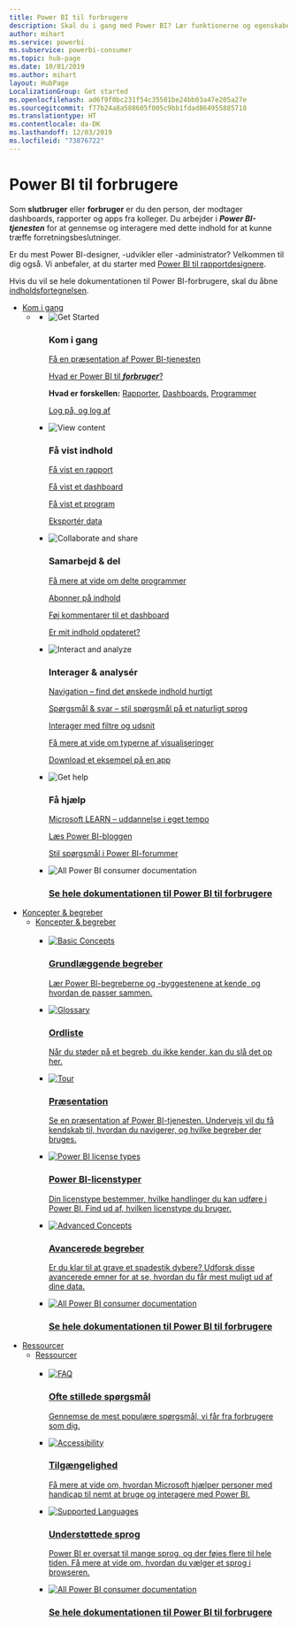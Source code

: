 ```yaml
---
title: Power BI til forbrugere
description: Skal du i gang med Power BI? Lær funktionerne og egenskaberne for Power BI-tjenesten at kende, og se, hvad du kan bruge dem til som forbruger eller slutbruger af Power BI.
author: mihart
ms.service: powerbi
ms.subservice: powerbi-consumer
ms.topic: hub-page
ms.date: 10/01/2019
ms.author: mihart
layout: HubPage
LocalizationGroup: Get started
ms.openlocfilehash: ad6f9f0bc231f54c35501be24bb03a47e205a27e
ms.sourcegitcommit: f77b24a8a588605f005c9bb1fdad864955885718
ms.translationtype: HT
ms.contentlocale: da-DK
ms.lasthandoff: 12/03/2019
ms.locfileid: "73876722"
---
```

<div id="main" class="v2">
      <div class="container">
            <h1 class="">Power BI til forbrugere</h1>
            <p>Som <b>slutbruger</b> eller <b>forbruger</b> er du den person, der modtager dashboards, rapporter og apps fra kolleger. Du arbejder i <b><i>Power BI-tjenesten</i></b> for at gennemse og interagere med dette indhold for at kunne træffe forretningsbeslutninger.</p>
            <p>Er du mest Power BI-designer, -udvikler eller -administrator? Velkommen til dig også. Vi anbefaler, at du starter med <a href="../power-bi-creator-landing.md">Power BI til rapportdesignere</a>.</p>
            <p>Hvis du vil se hele dokumentationen til Power BI-forbrugere, skal du åbne <a href="end-user-consumer.md">indholdsfortegnelsen</a>.</p>
            <ul class="pivots">
            <li>
                <a href="#get-started" data-linktype="self-bookmark">Kom i gang</a>
                <ul id="get-started" class="cardsF">
                    <li>
                        <a data-default="true" href="#getstarted" data-linktype="self-bookmark"></a>
                        <ul id="getstarted" class="cardsF">
                            <li>
                                <div class="cardSize">
                                    <div class="cardPadding">
                                        <div class="card">
                                            <div class="cardImageOuter">
                                                <div class="cardImage">
                                                    <img alt="Get Started" src="media/end-user-consumer/get-started.svg" data-linktype="relative-path">
                                                </div>
                                            </div>
                                            <div class="cardText">
                                                <h3>Kom i gang</h3>
                                                <p><a href="/power-bi/consumer/end-user-reading-view" data-linktype="absolute-path">Få en præsentation af Power BI-tjenesten</a></p>
                                                <p><a href="/power-bi/consumer/end-user-consumer" data-linktype="absolute-path">Hvad er Power BI til <b><i>forbruger</i></b>?</a></p>
                                                <p><b>Hvad er forskellen:</b> <a href="/power-bi/consumer/end-user-reports" data-linktype="absolute-path">Rapporter</a>, <a href="/power-bi/consumer/end-user-dashboards" data-linktype="absolute-path">Dashboards</a>, <a href="/power-bi/consumer/end-user-apps" data-linktype="absolute-path">Programmer</a></p>
                                                <p><a href="/power-bi/consumer/end-user-sign-in" data-linktype="absolute-path">Log på, og log af</a></p>
                                            </div>
                                        </div>
                                    </div>
                                </div>
                            </li>
                            <li>
                                <div class="cardSize">
                                    <div class="cardPadding">
                                        <div class="card">
                                            <div class="cardImageOuter">
                                                <div class="cardImage">
                                                    <img alt="View content" src="media/end-user-consumer/view-content.svg" data-linktype="relative-path">
                                                </div>
                                            </div>
                                            <div class="cardText">
                                                <h3>Få vist indhold</h3>
                                                <p><a href="/power-bi/consumer/end-user-report-open" data-linktype="absolute-path">Få vist en rapport</a></p>
                                                <p><a href="/power-bi/consumer/end-user-dashboard-open" data-linktype="absolute-path">Få vist et dashboard</a></p>
                                                <p><a href="/power-bi/consumer/end-user-app-view" data-linktype="absolute-path">Få vist et program</a></p>
                                                <p><a href="/power-bi/consumer/end-user-export" data-linktype="absolute-path">Eksportér data</a>
                                            </div>
                                        </div>
                                    </div>
                                </div>
                            </li>
                            <li>
                                <div class="cardSize">
                                    <div class="cardPadding">
                                        <div class="card">
                                            <div class="cardImageOuter">
                                                <div class="cardImage">
                                                    <img alt="Collaborate and share" src="media/end-user-consumer/collaborate-share.svg" data-linktype="relative-path">
                                                </div>
                                            </div>
                                            <div class="cardText">
                                                <h3>Samarbejd &amp; del</h3>
                                                <p><a href="/power-bi/consumer/end-user-apps" data-linktype="absolute-path">Få mere at vide om delte programmer</a></p>
                                                <p><a href="/power-bi/consumer/end-user-subscribe" data-linktype="absolute-path">Abonner på indhold</a></p>
                                                <p><a href="/power-bi/consumer/end-user-comment" data-linktype="absolute-path">Føj kommentarer til et dashboard</a></p>
                                                <p><a href="/power-bi/consumer/end-user-fresh" data-linktype="absolute-path">Er mit indhold opdateret?</a></p>
                                            </div>
                                        </div>
                                    </div>
                                </div>
                            </li>
                            <li>
                                <div class="cardSize">
                                    <div class="cardPadding">
                                        <div class="card">
                                            <div class="cardImageOuter">
                                                <div class="cardImage">
                                                    <img alt="Interact and analyze" src="media/end-user-consumer/interact-analyze.svg" data-linktype="relative-path">
                                                </div>
                                            </div>
                                            <div class="cardText">
                                                <h3>Interager &amp; analysér</h3>
                                                <p><a href="/power-bi/consumer/end-user-experience" data-linktype="absolute-path">Navigation – find det ønskede indhold hurtigt</a></p>
                                                <p><a href="/power-bi/consumer/end-user-q-and-a" data-linktype="absolute-path">Spørgsmål &amp; svar – stil spørgsmål på et naturligt sprog</a></p>
                                                <p><a href="/power-bi/consumer/end-user-report-filter" data-linktype="absolute-path">Interager med filtre og udsnit</a></p>
                                                <p><a href="/power-bi/consumer/end-user-visual-type" data-linktype="absolute-path">Få mere at vide om typerne af visualiseringer</a></p>
                                                <p><a href="/power-bi/consumer/end-user-app-marketing" data-linktype="absolute-path">Download et eksempel på en app</a></p>
                                            </div>
                                        </div>
                                    </div>
                                </div>
                            </li>
                            <li>
                                <div class="cardSize">
                                    <div class="cardPadding">
                                        <div class="card">
                                            <div class="cardImageOuter">
                                                <div class="cardImage">
                                                    <img alt="Get help" src="media/end-user-consumer/get-help.svg" data-linktype="relative-path">
                                                </div>
                                            </div>
                                            <div class="cardText">
                                                <h3>Få hjælp</h3>
                                            <p><a href="https://docs.microsoft.com/learn/paths/consume-data-with-power-bi/" data-linktype="absolute-path">Microsoft LEARN – uddannelse i eget tempo</a></p>
                                                <p><a href="https://powerbi.microsoft.com/blog/" data-linktype="absolute-path">Læs Power BI-bloggen</a></p>
                                                <p><a href="https://community.powerbi.com/" data-linktype="absolute-path">Stil spørgsmål i Power BI-forummer</a></p>
                                            </div>
                                        </div>
                                    </div>
                                </div>
                            </li>
                            <li>
                                <div class="cardSize">
                                    <div class="cardPadding">
                                        <div class="card">
                                            <div class="cardImageOuter">
                                                <div class="cardImage">
                                                    <img alt="All Power BI consumer documentation" src="media/end-user-consumer/see-all.svg" data-linktype="relative-path">
                                                </div>
                                            </div>
                                            <div class="cardText">
                                                <a href="end-user-consumer.md" data-linktype="absolute-path">
                                                <h3>Se hele dokumentationen til Power BI til forbrugere</h3></a>
                                            </div>
                                        </div>
                                    </div>
                                </div>
                            </li>
                        </ul>
                    </li>
                </ul>
            </li>
            <li>
                <a href="#concepts-terminology" data-linktype="self-bookmark"> Koncepter &amp; begreber</a>
                <ul id="concepts-terminology">
                    <li>
                        <a href="#conceptsterminology" data-linktype="self-bookmark"> Koncepter &amp; begreber</a>
                        <ul id="conceptsterminology" class="cardsC">
                            <br>
                            <li>
                                <a href="/power-bi/consumer/End-user-basic-concepts" data-linktype="absolute-path">
                                    <div class="cardSize">
                                        <div class="cardPadding">
                                            <div class="card">
                                                <div class="cardImageOuter">
                                                    <div class="cardImage bgdAccent1">
                                                        <img src="media/end-user-consumer/basic-concepts.svg" alt="Basic Concepts" data-linktype="relative-path">
                                                    </div>
                                                </div>
                                                <div class="cardText">
                                                    <h3>Grundlæggende begreber</h3>
                                                    <p>Lær Power BI-begreberne og -byggestenene at kende, og hvordan de passer sammen.</p>
                                                </div>
                                            </div>
                                        </div>
                                    </div>
                                </a>
                            </li>
                            <li>
                                <a href="/power-bi/consumer/End-user-glossary" data-linktype="absolute-path">
                                    <div class="cardSize">
                                        <div class="cardPadding">
                                            <div class="card">
                                                <div class="cardImageOuter">
                                                    <div class="cardImage bgdAccent1">
                                                        <img src="media/end-user-consumer/glossary.svg" alt="Glossary" data-linktype="relative-path">
                                                    </div>
                                                </div>
                                                <div class="cardText">
                                                    <h3>Ordliste</h3>
                                                    <p>Når du støder på et begreb, du ikke kender, kan du slå det op her.</p>
                                                </div>
                                            </div>
                                        </div>
                                    </div>
                                </a>
                            </li>
                            <li>
                                <a href="/power-bi/consumer/end-user-experience" data-linktype="absolute-path">
                                    <div class="cardSize">
                                        <div class="cardPadding">
                                            <div class="card">
                                                <div class="cardImageOuter">
                                                    <div class="cardImage bgdAccent1">
                                                        <img src="media/end-user-consumer/tour.svg" alt="Tour" data-linktype="relative-path">
                                                    </div>
                                                </div>
                                                <div class="cardText">
                                                    <h3>Præsentation</h3>
                                                    <p>Se en præsentation af Power BI-tjenesten. Undervejs vil du få kendskab til, hvordan du navigerer, og hvilke begreber der bruges.</p>
                                                </div>
                                            </div>
                                        </div>
                                    </div>
                                </a>
                            </li>
                            <li>
                                <a href="/power-bi/service-admin-licensing-organization" data-linktype="absolute-path">
                                    <div class="cardSize">
                                        <div class="cardPadding">
                                            <div class="card">
                                                <div class="cardImageOuter">
                                                    <div class="cardImage bgdAccent1">
                                                        <img src="media/end-user-consumer/power-bi-license-types.svg" alt="Power BI license types" data-linktype="relative-path">
                                                    </div>
                                                </div>
                                                <div class="cardText">
                                                    <h3>Power BI-licenstyper</h3>
                                                    <p>Din licenstype bestemmer, hvilke handlinger du kan udføre i Power BI. Find ud af, hvilken licenstype du bruger.</p>
                                                </div>
                                            </div>
                                        </div>
                                    </div>
                                </a>
                            </li>
                            <li>
                                <a href="/power-bi/consumer/end-user-featured" data-linktype="absolute-path">
                                    <div class="cardSize">
                                        <div class="cardPadding">
                                            <div class="card">
                                                <div class="cardImageOuter">
                                                    <div class="cardImage bgdAccent1">
                                                        <img src="media/end-user-consumer/advanced-concepts.svg" alt="Advanced Concepts" data-linktype="relative-path">
                                                    </div>
                                                </div>
                                                <div class="cardText">
                                                    <h3>Avancerede begreber</h3>
                                                    <p>Er du klar til at grave et spadestik dybere? Udforsk disse avancerede emner for at se, hvordan du får mest muligt ud af dine data. </p>
                                                </div>
                                            </div>
                                        </div>
                                    </div>
                                </a>
                            </li>
                            <li>
                                <a href="end-user-consumer.md" data-linktype="absolute-path">
                                    <div class="cardSize">
                                        <div class="cardPadding">
                                            <div class="card">
                                                <div class="cardImageOuter">
                                                    <div class="cardImage bgdAccent1">
                                                        <img src="media/end-user-consumer/See_All_400x140.svg" alt="All Power BI consumer documentation" data-linktype="relative-path">
                                                    </div>
                                                </div>
                                                <div class="cardText">
                                                    <h3>Se hele dokumentationen til Power BI til forbrugere</h3>
                                                </div>
                                            </div>
                                        </div>
                                    </div>
                                </a>
                            </li>
                        </ul>
                    </li>
                </ul>
            </li>
            <li>
                <a href="#resources" data-linktype="self-bookmark">Ressourcer</a>
                <ul id="resources">
                    <li>
                        <a href="#resources" data-linktype="self-bookmark">Ressourcer</a>
                        <ul id="resources" class="cardsC">
                            <br>
                            <li>
                                <a href="/power-bi/consumer/end-user-faq" data-linktype="absolute-path">
                                    <div class="cardSize">
                                        <div class="cardPadding">
                                            <div class="card">
                                                <div class="cardImageOuter">
                                                    <div class="cardImage bgdAccent1">
                                                        <img src="media/end-user-consumer/faq.svg" alt="FAQ" data-linktype="relative-path">
                                                    </div>
                                                </div>
                                                <div class="cardText">
                                                    <h3>Ofte stillede spørgsmål</h3>
                                                    <p>Gennemse de mest populære spørgsmål, vi får fra forbrugere som dig.</p>
                                                </div>
                                            </div>
                                        </div>
                                    </div>
                                </a>
                            </li>
                            <li>
                                <a href="/power-bi/desktop-accessibility" data-linktype="absolute-path">
                                    <div class="cardSize">
                                        <div class="cardPadding">
                                            <div class="card">
                                                <div class="cardImageOuter">
                                                    <div class="cardImage bgdAccent1">
                                                        <img src="media/end-user-consumer/accessibility.svg" alt="Accessibility" data-linktype="relative-path">
                                                    </div>
                                                </div>
                                                <div class="cardText">
                                                    <h3>Tilgængelighed</h3>
                                                    <p>Få mere at vide om, hvordan Microsoft hjælper personer med handicap til nemt at bruge og interagere med Power BI. </p>
                                                </div>
                                            </div>
                                        </div>
                                    </div>
                                </a>
                            </li>
                            <li>
                                <a href="/power-bi/supported-languages-countries-regions" data-linktype="absolute-path">
                                    <div class="cardSize">
                                        <div class="cardPadding">
                                            <div class="card">
                                                <div class="cardImageOuter">
                                                    <div class="cardImage bgdAccent1">
                                                        <img src="media/end-user-consumer/supported-languages.svg" alt="Supported Languages" data-linktype="relative-path">
                                                    </div>
                                                </div>
                                                <div class="cardText">
                                                    <h3>Understøttede sprog</h3>
                                                    <p>Power BI er oversat til mange sprog, og der føjes flere til hele tiden. Få mere at vide om, hvordan du vælger et sprog i browseren. </p>
                                                </div>
                                            </div>
                                        </div>
                                    </div>
                                </a>
                            </li>
                            <li>
                                <a href="end-user-consumer.md" data-linktype="absolute-path">
                                    <div class="cardSize">
                                        <div class="cardPadding">
                                            <div class="card">
                                                <div class="cardImageOuter">
                                                    <div class="cardImage bgdAccent1">
                                                        <img src="media/end-user-consumer/See_All_400x140.svg" alt="All Power BI consumer documentation" data-linktype="relative-path">
                                                    </div>
                                                </div>
                                                <div class="cardText">
                                                    <h3>Se hele dokumentationen til Power BI til forbrugere</h3>
                                                </div>
                                            </div>
                                        </div>
                                    </div>
                                </a>
                            </li>
                        </ul>
                    </li>
                </ul>
            </li>
            </ul> 
      </div>
</div>
